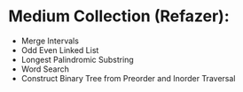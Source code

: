 # Medium Collection (Refazer):
* Merge Intervals
* Odd Even Linked List
* Longest Palindromic Substring
* Word Search
* Construct Binary Tree from Preorder and Inorder Traversal
